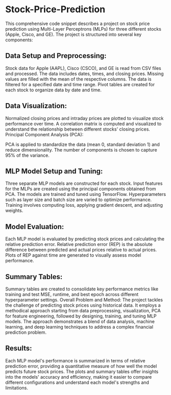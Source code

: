 # Stock-Price-Prediction
This comprehensive code snippet describes a project on stock price prediction using Multi-Layer Perceptrons (MLPs) for three different stocks (Apple, Cisco, and GE). The project is structured into several key components:

## Data Setup and Preprocessing:

Stock data for Apple (AAPL), Cisco (CSCO), and GE is read from CSV files and processed.
The data includes dates, times, and closing prices.
Missing values are filled with the mean of the respective columns.
The data is filtered for a specified date and time range.
Pivot tables are created for each stock to organize data by date and time.

## Data Visualization:

Normalized closing prices and intraday prices are plotted to visualize stock performance over time.
A correlation matrix is computed and visualized to understand the relationship between different stocks' closing prices.
Principal Component Analysis (PCA):

PCA is applied to standardize the data (mean 0, standard deviation 1) and reduce dimensionality.
The number of components is chosen to capture 95% of the variance.

## MLP Model Setup and Tuning:

Three separate MLP models are constructed for each stock.
Input features for the MLPs are created using the principal components obtained from PCA.
The models are trained and tuned using TensorFlow.
Hyperparameters such as layer size and batch size are varied to optimize performance.
Training involves computing loss, applying gradient descent, and adjusting weights.

## Model Evaluation:

Each MLP model is evaluated by predicting stock prices and calculating the relative prediction error.
Relative prediction error (REP) is the absolute difference between predicted and actual prices relative to actual prices.
Plots of REP against time are generated to visually assess model performance.

## Summary Tables:

Summary tables are created to consolidate key performance metrics like training and test MSE, runtime, and best epoch across different hyperparameter settings.
Overall Problem and Method:
The project tackles the challenge of predicting stock prices using historical data. It employs a methodical approach starting from data preprocessing, visualization, PCA for feature engineering, followed by designing, training, and tuning MLP models. The approach demonstrates a blend of data analysis, machine learning, and deep learning techniques to address a complex financial prediction problem.

## Results:
Each MLP model's performance is summarized in terms of relative prediction error, providing a quantitative measure of how well the model predicts future stock prices. The plots and summary tables offer insights into the models' accuracy and efficiency, making it easier to compare different configurations and understand each model's strengths and limitations.
